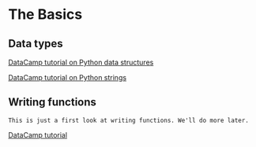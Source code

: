 # The Basics

## Data types

[DataCamp tutorial on Python data structures](https://www.datacamp.com/community/tutorials/data-structures-python)

[DataCamp tutorial on Python strings](https://www.datacamp.com/community/tutorials/python-string-tutorial)

## Writing functions

```{note}
This is just a first look at writing functions. We'll do more later.
```

[DataCamp tutorial](https://www.datacamp.com/community/tutorials/functions-python-tutorial)




